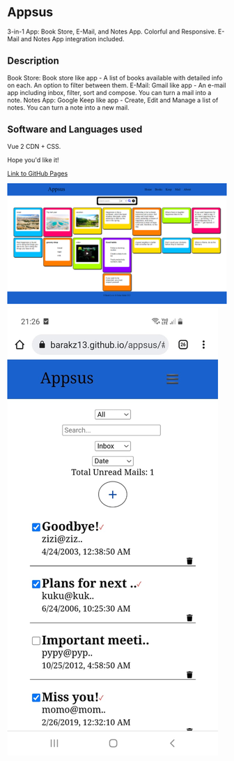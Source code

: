 # Appsus

3-in-1 App: Book Store, E-Mail, and Notes App. Colorful and Responsive. E-Mail and Notes App integration included.

## Description

Book Store: Book store like app - A list of books available with detailed info on each. An option to filter between them.
E-Mail: Gmail like app - An e-mail app including inbox, filter, sort and compose. You can turn a mail into a note.
Notes App: Google Keep like app - Create, Edit and Manage a list of notes. You can turn a note into a new mail.

## Software and Languages used

Vue 2 CDN + CSS.

Hope you'd like it!

<a href="https://barakz13.github.io/appsus" target="blank">Link to GitHub Pages</a>

![My Image](asfull.png)
![My Image](asmobile.jpeg)

